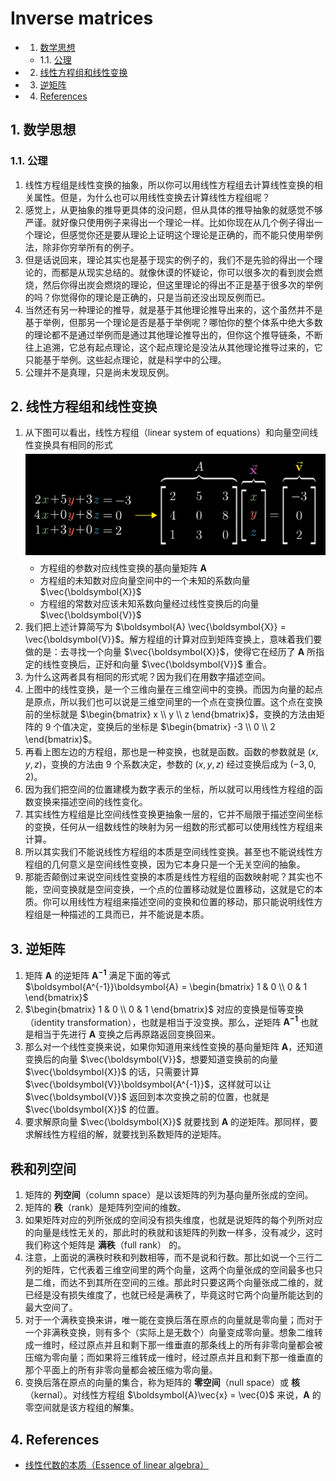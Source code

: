 # Inverse matrices

<!-- vscode-markdown-toc -->
* 1. [数学思想](#)
	* 1.1. [公理](#-1)
* 2. [线性方程组和线性变换](#-1)
* 3. [逆矩阵](#-1)
* 4. [References](#References)

<!-- vscode-markdown-toc-config
	numbering=true
	autoSave=true
	/vscode-markdown-toc-config -->
<!-- /vscode-markdown-toc -->


##  1. <a name=''></a>数学思想
###  1.1. <a name='-1'></a>公理
1. 线性方程组是线性变换的抽象，所以你可以用线性方程组去计算线性变换的相关属性。但是，为什么也可以用线性变换去计算线性方程组呢？
2. 感觉上，从更抽象的推导更具体的没问题，但从具体的推导抽象的就感觉不够严谨。就好像只使用例子来得出一个理论一样。比如你现在从几个例子得出一个理论，但感觉你还是要从理论上证明这个理论是正确的，而不能只使用举例法，除非你穷举所有的例子。
3. 但是话说回来，理论其实也是基于现实的例子的，我们不是先验的得出一个理论的，而都是从现实总结的。就像休谟的怀疑论，你可以很多次的看到炭会燃烧，然后你得出炭会燃烧的理论，但这里理论的得出不正是基于很多次的举例的吗？你觉得你的理论是正确的，只是当前还没出现反例而已。
4. 当然还有另一种理论的推导，就是基于其他理论推导出来的，这个虽然并不是基于举例，但那另一个理论是否是基于举例呢？哪怕你的整个体系中绝大多数的理论都不是通过举例而是通过其他理论推导出的，但你这个推导链条，不断往上追溯，它总有起点理论，这个起点理论是没法从其他理论推导过来的，它只能基于举例。这些起点理论，就是科学中的公理。
5. 公理并不是真理，只是尚未发现反例。


##  2. <a name='-1'></a>线性方程组和线性变换
1. 从下图可以看出，线性方程组（linear system of equations）和向量空间线性变换具有相同的形式
    <img src="./images/019.png" width="600" style="display: block; margin: 5px 0 10px;" />
    * 方程组的参数对应线性变换的基向量矩阵 $\boldsymbol{A}$
    * 方程组的未知数对应向量空间中的一个未知的系数向量 $\vec{\boldsymbol{X}}$
    * 方程组的常数对应该未知系数向量经过线性变换后的向量 $\vec{\boldsymbol{V}}$
2. 我们把上述计算简写为 $\boldsymbol{A} \vec{\boldsymbol{X}} = \vec{\boldsymbol{V}}$。解方程组的计算对应到矩阵变换上，意味着我们要做的是：去寻找一个向量 $\vec{\boldsymbol{X}}$，使得它在经历了 $\boldsymbol{A}$ 所指定的线性变换后，正好和向量 $\vec{\boldsymbol{V}}$ 重合。
3. 为什么这两者具有相同的形式呢？因为我们在用数字描述空间。
4. 上图中的线性变换，是一个三维向量在三维空间中的变换。而因为向量的起点是原点，所以我们也可以说是三维空间里的一个点在变换位置。这个点在变换前的坐标就是 $\begin{bmatrix} x \\ y \\ z \end{bmatrix}$，变换的方法由矩阵的 9 个值决定，变换后的坐标是 $\begin{bmatrix} -3 \\ 0 \\ 2 \end{bmatrix}$。
5. 再看上图左边的方程组，那也是一种变换，也就是函数。函数的参数就是 $(x, y, z)$，变换的方法由 9 个系数决定，参数的 $(x, y, z)$ 经过变换后成为 $(-3, 0, 2)$。
6. 因为我们把空间的位置建模为数字表示的坐标，所以就可以用线性方程组的函数变换来描述空间的线性变化。
7. 其实线性方程组是比空间线性变换更抽象一层的，它并不局限于描述空间坐标的变换，任何从一组数线性的映射为另一组数的形式都可以使用线性方程组来计算。
8. 所以其实我们不能说线性方程组的本质是空间线性变换。甚至也不能说线性方程组的几何意义是空间线性变换，因为它本身只是一个无关空间的抽象。
9. 那能否颠倒过来说空间线性变换的本质是线性方程组的函数映射呢？其实也不能，空间变换就是空间变换，一个点的位置移动就是位置移动，这就是它的本质。你可以用线性方程组来描述空间的变换和位置的移动，那只能说明线性方程组是一种描述的工具而已，并不能说是本质。


##  3. <a name='-1'></a>逆矩阵
1. 矩阵 $\boldsymbol{A}$ 的逆矩阵 $\boldsymbol{A^{-1}}$ 满足下面的等式
    $\boldsymbol{A^{-1}}\boldsymbol{A} = \begin{bmatrix} 1 & 0 \\ 0 & 1 \end{bmatrix}$
2. $\begin{bmatrix} 1 & 0 \\ 0 & 1 \end{bmatrix}$ 对应的变换是恒等变换（identity transformation），也就是相当于没变换。那么，逆矩阵 $\boldsymbol{A^{-1}}$ 也就是相当于先进行 $\boldsymbol{A}$ 变换之后再原路返回变换回来。
3. 那么对一个线性变换来说，如果你知道用来线性变换的基向量矩阵 $\boldsymbol{A}$，还知道变换后的向量 $\vec{\boldsymbol{V}}$，想要知道变换前的向量 $\vec{\boldsymbol{X}}$ 的话，只需要计算 $\vec{\boldsymbol{V}}\boldsymbol{A^{-1}}$，这样就可以让 $\vec{\boldsymbol{V}}$ 返回到本次变换之前的位置，也就是 $\vec{\boldsymbol{X}}$ 的位置。
4. 要求解原向量 $\vec{\boldsymbol{X}}$ 就要找到 $\boldsymbol{A}$ 的逆矩阵。那同样，要求解线性方程组的解，就要找到系数矩阵的逆矩阵。


## 秩和列空间
1. 矩阵的 **列空间**（column space）是以该矩阵的列为基向量所张成的空间。
2. 矩阵的 **秩**（rank）是矩阵列空间的维数。
3. 如果矩阵对应的列所张成的空间没有损失维度，也就是说矩阵的每个列所对应的向量是线性无关的，那此时的秩就和该矩阵的列数一样多，没有减少，这时我们称这个矩阵是 **满秩**（full rank） 的。
4. 注意，上面说的满秩时秩和列数相等，而不是说和行数。那比如说一个三行二列的矩阵，它代表着三维空间里的两个向量，这两个向量张成的空间最多也只是二维，而达不到其所在空间的三维。那此时只要这两个向量张成二维的，就已经是没有损失维度了，也就已经是满秩了，毕竟这时它两个向量所能达到的最大空间了。
5. 对于一个满秩变换来讲，唯一能在变换后落在原点的向量就是零向量；而对于一个非满秩变换，则有多个（实际上是无数个）向量变成零向量。想象二维转成一维时，经过原点并且和剩下那一维垂直的那条线上的所有非零向量都会被压缩为零向量；而如果将三维转成一维时，经过原点并且和剩下那一维垂直的那个平面上的所有非零向量都会被压缩为零向量。
6. 变换后落在原点的向量的集合，称为矩阵的 **零空间**（null space）或 **核**（kernal）。对线性方程组 $\boldsymbol{A}\vec{x} = \vec{0}$ 来说，$\boldsymbol{A}$ 的零空间就是该方程组的解集。


##  4. <a name='References'></a>References
* [线性代数的本质（Essence of linear algebra）](https://www.bilibili.com/video/BV1ys411472E/)